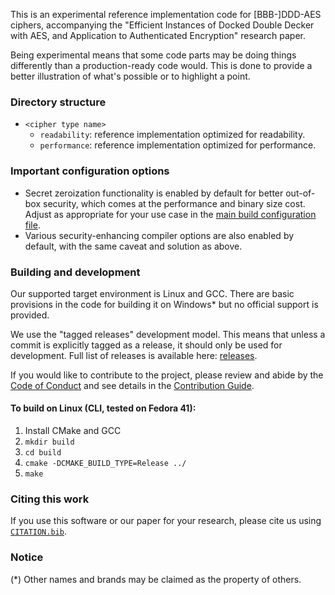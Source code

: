 This is an experimental reference implementation code for [BBB-]DDD-AES ciphers, accompanying the
"Efficient Instances of Docked Double Decker with AES, and Application to Authenticated Encryption" research paper.

Being experimental means that some code parts may be doing things differently than a production-ready code would.
This is done to provide a better illustration of what's possible or to highlight a point.

### Directory structure

* `<cipher type name>`
    * `readability`: reference implementation optimized for readability.
    * `performance`: reference implementation optimized for performance.

### Important configuration options

* Secret zeroization functionality is enabled by default for better out-of-box security, which comes at the performance
  and binary size cost. Adjust as appropriate for your use case in the [main build configuration file](./CMakeLists.txt).
* Various security-enhancing compiler options are also enabled by default, with the same caveat and solution as above.

### Building and development

Our supported target environment is Linux and GCC. There are basic provisions in the code for building it on Windows*
but no official support is provided.

We use the "tagged releases" development model. This means that unless a commit is explicitly tagged as a release, it should
only be used for development. Full list of releases is available here: [releases](https://github.com/intel/ddd-aes/releases).

If you would like to contribute to the project, please review and abide by the [Code of Conduct](./CODE_OF_CONDUCT.md) and
see details in the [Contribution Guide](./CONTRIBUTING.md).

#### To build on Linux (CLI, tested on Fedora 41):

1. Install CMake and GCC
1. `mkdir build`
1. `cd build`
1. `cmake -DCMAKE_BUILD_TYPE=Release ../`
1. `make`

### Citing this work

If you use this software or our paper for your research, please cite us using [`CITATION.bib`](./CITATION.bib).

### Notice

(*) Other names and brands may be claimed as the property of others.
